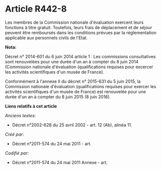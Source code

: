 # Article R442-8

Les membres de la Commission nationale d'évaluation exercent leurs fonctions à titre gratuit. Toutefois, leurs frais de
déplacement et de séjour peuvent être remboursés dans les conditions prévues par la réglementation applicable aux personnels
civils de l'Etat.

**Nota:**

Décret n° 2014-601 du 6 juin 2014 article 1 : Les commissions consultatives sont renouvelées pour une durée d'un an à compter
du 8 juin 2014 (Commission nationale d'évaluation (qualifications requises pour excercer les activités scientifiques d'un
musée de France).

Conformément à l'annexe II du décret n° 2015-631 du 5 juin 2015, la Commission nationale d'évaluation (qualifications
requises pour exercer les activités scientifiques d'un musée de France) est renouvelée pour une durée d'un an à compter du 8
juin 2015 (8 juin 2016).

**Liens relatifs à cet article**

_Anciens textes_:

  - Décret n°2002-628 du 25 avril 2002 - art. 12 (Ab), alinéa 11.

_Créé par_:

  - Décret n°2011-574 du 24 mai 2011  - art.

_Codifié par_:

  - Décret n°2011-574 du 24 mai 2011 Annexe - art.
